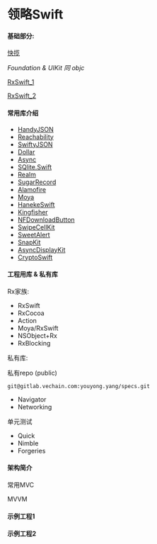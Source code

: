 # 领略Swift 

#### 基础部分:

[快揽](./basic.md)

*Foundation & UIKit 同 objc*

[RxSwift_1](./rxswift_1.md)

[RxSwift_2](./rxswift_2.md)

#### 常用库介绍

* [HandyJSON](https://github.com/alibaba/HandyJSON/blob/master/README_cn.md)
* [Reachability](https://github.com/ashleymills/Reachability.swift)
* [SwiftyJSON](https://github.com/SwiftyJSON/SwiftyJSON)
* [Dollar](https://link.jianshu.com/?t=https://github.com/ankurp/Dollar.swift)
* [Async](https://github.com/duemunk/Async)
* [SQlite.Swift](https://link.jianshu.com/?t=https://github.com/stephencelis/SQLite.swift)
* [Realm](https://github.com/realm/realm-cocoa)
* [SugarRecord](https://github.com/modo-studio/SugarRecord)
* [Alamofire](https://github.com/Alamofire/Alamofire)
* [Moya](https://github.com/Moya/Moya)
* [HanekeSwift](https://github.com/Haneke/HanekeSwift)
* [Kingfisher](https://github.com/onevcat/Kingfisher)
* [NFDownloadButton](https://github.com/LeonardoCardoso/NFDownloadButton)
* [SwipeCellKit](https://github.com/SwipeCellKit/SwipeCellKit)
* [SweetAlert](https://github.com/codestergit/SweetAlert-iOS)
* [SnapKit](https://github.com/SnapKit/SnapKit)
* [AsyncDisplayKit](https://github.com/texturegroup/texture/)
* [CryptoSwift](https://github.com/krzyzanowskim/CryptoSwift)


#### 工程用库 & 私有库

Rx家族:

* RxSwift
* RxCocoa
* Action
* Moya/RxSwift
* NSObject+Rx
* RxBlocking

私有库:

私有repo (public)

	git@gitlab.vechain.com:youyong.yang/specs.git

* Navigator
* Networking

单元测试
	
* Quick
* Nimble
* Forgeries

#### 架构简介

常用MVC

MVVM


#### 示例工程1

#### 示例工程2